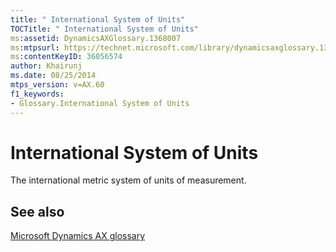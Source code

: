 ```yaml
---
title: " International System of Units"
TOCTitle: " International System of Units"
ms:assetid: DynamicsAXGlossary.1368007
ms:mtpsurl: https://technet.microsoft.com/library/dynamicsaxglossary.1368007(v=AX.60)
ms:contentKeyID: 36056574
author: Khairunj
ms.date: 08/25/2014
mtps_version: v=AX.60
f1_keywords:
- Glossary.International System of Units
---
```


# International System of Units

The international metric system of units of measurement.

## See also

[Microsoft Dynamics AX glossary](glossary/microsoft-dynamics-ax-glossary.md)

  


